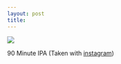 ```yaml
---
layout: post
title: 
---
```


<a href="http://instagr.am/p/B2AVI/"><img src="/tumblr_files/tumblr_lh74f4mTzV1qzoid4o1_500.jpg"/></a><br/><p>90 Minute IPA (Taken with <a href="http://instagr.am">instagram</a>)</p>
